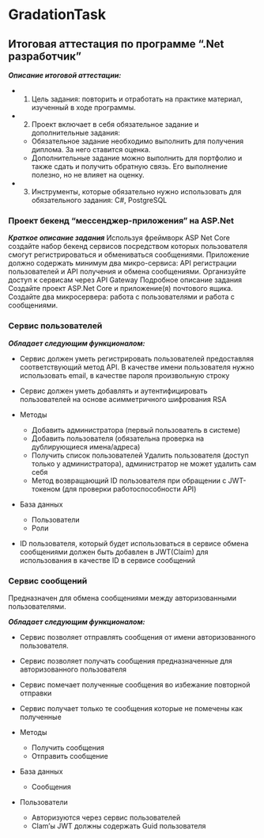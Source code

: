 ﻿# GradationTask
## Итоговая аттестация по программе “.Net разработчик”

__*Описание итоговой аттестации:*__
* 1. Цель задания: повторить и отработать на практике материал, изученный
в ходе программы.
* 2. Проект включает в себя обязательное задание и дополнительные
задания:

  + Обязательное задание необходимо выполнить для получения
диплома. За него ставится оценка.
  + Дополнительные задание можно выполнить для портфолио и
также сдать и получить обратную связь. Его выполнение полезно,
но не влияет на оценку.
* 3. Инструменты, которые обязательно нужно использовать для
обязательного задания: C#, PostgreSQL

### Проект бекенд “мессенджер-приложения” на ASP.Net
__*Краткое описание задания*__
Используя фреймворк ASP Net Core создайте набор бекенд сервисов
посредством которых пользователя смогут регистрироваться и обмениваться
сообщениями. Приложение должно содержать минимум два микро-сервиса:
API регистрации пользователей и API получения и обмена сообщениями.
Организуйте доступ к сервисам через API Gateway
Подробное описание задания
Создайте проект ASP.Net Core и приложение(я) почтового ящика. Создайте два
микросервера: работа с пользователями и работа с сообщениями.
### Сервис пользователей 
__*Обладает следующим функционалом:*__

+ Сервис должен уметь регистрировать пользователей предоставляя
соответствующий метод API. В качестве имени пользователя нужно
использовать email, в качестве пароля произвольную строку

+ Сервис должен уметь добавлять и аутентифицировать пользователей на
основе асимметричного шифрования RSA

+ Методы
  
   - Добавить администратора (первый пользователь в системе)
   - Добавить пользователя (обязательна проверка на
дублирующиеся имена/адреса)
   - Получить список пользователей
   Удалить пользователя (доступ только у администратора),
администратор не может удалить сам себя
   - Метод возвращающий ID пользователя при обращении с
JWT-токеном (для проверки работоспособности API)

+ База данных

   - Пользователи
   - Роли

+ ID пользователя, который будет использоваться в сервисе обмена
сообщениями должен быть добавлен в JWT(Claim) для использования в
качестве ID в сервисе сообщений


### Сервис сообщений
Предназначен для обмена сообщениями между авторизованными пользователями.

__*Обладает следующим функционалом:*__

 + Сервис позволяет отправлять сообщения от имени авторизованного
пользователя.

+ Сервис позволяет получать сообщения предназначенные для
авторизованного пользователя

+ Сервис помечает полученные сообщения во избежание повторной
отправки

+ Сервис получает только те сообщения которые не помечены как
полученные

+ Методы

   - Получить сообщения
   - Отправить сообщение

+ База данных

  - Сообщения

+ Пользователи

   - Авторизуются через сервис пользователей
   - Clam’ы JWT должны содержать Guid пользователя

